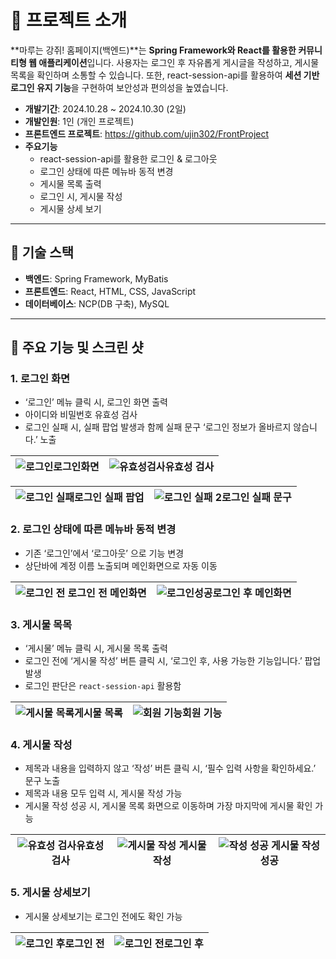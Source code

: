 # 📖 프로젝트 소개

**마루는 강쥐! 홈페이지\(백엔드\)**는 **Spring Framework와 React를 활용한 커뮤니티형 웹 애플리케이션**입니다.
사용자는 로그인 후 자유롭게 게시글을 작성하고, 게시물 목록을 확인하며 소통할 수 있습니다. 또한, react-session-api를 활용하여 **세션 기반 로그인 유지 기능**을 구현하여 보안성과 편의성을 높였습니다.

- **개발기간**: 2024.10.28 ~ 2024.10.30 (2일)
- **개발인원**: 1인 (개인 프로젝트)
- **프론트엔드 프로젝트**: https://github.com/ujin302/FrontProject
- **주요기능**
  - react-session-api를 활용한 로그인 & 로그아웃
  - 로그인 상태에 따른 메뉴바 동적 변경
  - 게시물 목록 출력
  - 로그인 시, 게시물 작성
  - 게시물 상세 보기
  
---

## 🔧 기술 스택
- **백엔드**: Spring Framework, MyBatis
- **프론트엔드**: React, HTML, CSS, JavaScript
- **데이터베이스**: NCP(DB 구축), MySQL

---
## 🎰 주요 기능 및 스크린 샷

### 1. **로그인 화면**
- ‘로그인’ 메뉴 클릭 시, 로그인 화면 출력
- 아이디와 비밀번호 유효성 검사
- 로그인 실패 시, 실패 팝업 발생과 함께 실패 문구 ‘로그인 정보가 올바르지 않습니다.’ 노출


![로그인](https://github.com/user-attachments/assets/563f1523-c095-4c68-b037-a023816537cf)로그인화면 | ![유효성검사](https://github.com/user-attachments/assets/b536e3ff-1c0e-49c4-8009-ff33ed7b2dad)유효성 검사 |
---|---|

![로그인 실패](https://github.com/user-attachments/assets/cd6c3b67-4771-4137-8419-539c65b1d877)로그인 실패 팝업 | ![로그인 실패 2](https://github.com/user-attachments/assets/722b68c8-0b76-4ffa-913a-2dc41d1d3a25)로그인 실패 문구 |
---|---|


### 2. **로그인 상태에 따른 메뉴바 동적 변경**
- 기존 ‘로그인’에서 ‘로그아웃’ 으로 기능 변경
- 상단바에 계정 이름 노출되며 메인화면으로 자동 이동


![로그인 전](https://github.com/user-attachments/assets/c215be11-8146-4cc2-ae26-50b9f9ad83d0) 로그인 전 메인화면 | ![로그인성공](https://github.com/user-attachments/assets/7c55630f-73b6-4743-9d4b-8c7991d149e3)로그인 후 메인화면 |
---|---|


### 3. **게시물 목목**
- ‘게시물’ 메뉴 클릭 시, 게시물 목록 출력
- 로그인 전에 ‘게시물 작성’ 버튼 클릭 시, ‘로그인 후, 사용 가능한 기능입니다.’ 팝업 발생
- 로그인 판단은 `react-session-api`  활용함

![게시물 목록](https://github.com/user-attachments/assets/29d8dd61-3bc8-478b-af8d-f593fb8cd41b)게시물 목록 | ![회원 기능](https://github.com/user-attachments/assets/f21b3e48-9f20-4b34-8116-572b2fb2cf44)회원 기능 | 
---|---|


### 4. **게시물 작성**
- 제목과 내용을 입력하지 않고 ‘작성’ 버튼 클릭 시, ‘필수 입력 사항을 확인하세요.’ 문구 노출
- 제목과 내용 모두 입력 시, 게시물 작성 가능
- 게시물 작성 성공 시, 게시물 목록 화면으로 이동하며 가장 마지막에 게시물 확인 가능


![유효성 검사](https://github.com/user-attachments/assets/624d9537-05ce-4b6e-b3a5-286f499678b9)유효성 검사 | ![게시물 작성](https://github.com/user-attachments/assets/59572b6b-89f5-4cd3-a03f-5d38170dfcfa) 게시물 작성 | ![작성 성공](https://github.com/user-attachments/assets/2a60161c-f767-489b-a7c9-3e2c4f3da057) 게시물 작성 성공
---|---|---|


### 5. 게시물 상세보기
- 게시물 상세보기는 로그인 전에도 확인 가능


![로그인 후](https://github.com/user-attachments/assets/3f018cc5-21a2-43e3-a869-2a5e05817319)로그인 전 | ![로그인 전](https://github.com/user-attachments/assets/88056c1a-5609-4e0a-9e7a-befc42207fdb)로그인 후 |
---|---|

